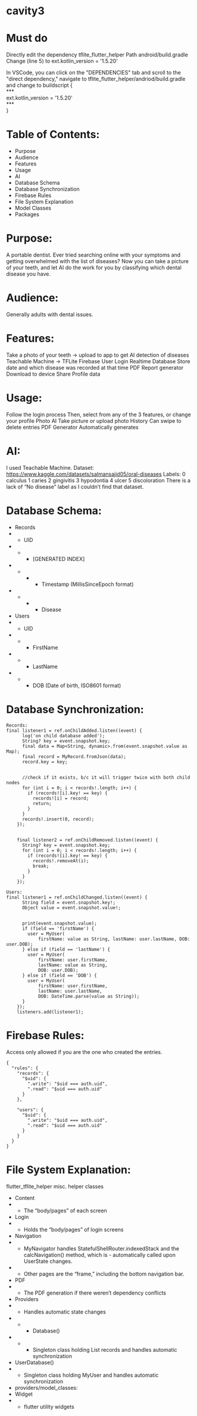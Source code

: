 # cavity3

# Must do
Directly edit the dependency tflite_flutter_helper
Path android/build.gradle
Change (line 5) to ext.kotlin_version = '1.5.20'

In VSCode, you can click on the "DEPENDENCIES" tab and scroll to the "direct dependency," navigate to tflite_flutter_helper/andriod/build.gradle and change to 
buildscript {<br>
    ***<br>
    ext.kotlin_version = '1.5.20'<br>
    ***<br>
} 


# Table of Contents:
- Purpose
- Audience
- Features
- Usage
- AI
- Database Schema
- Database Synchronization
- Firebase Rules
- File System Explanation
- Model Classes
- Packages

# Purpose: 
A portable dentist. 
Ever tried searching online with your symptoms and getting overwhelmed with the list of diseases?
Now you can take a picture of your teeth, and let AI do the work for you by classifying which dental disease you have. 

# Audience: 
Generally adults with dental issues. 

# Features:
Take a photo of your teeth -> upload to app to get AI detection of diseases
Teachable Machine -> TFLite
Firebase
User Login
Realtime Database
Store date and which disease was recorded at that time
PDF Report generator
Download to device
Share 
Profile data

# Usage:
Follow the login process
Then, select from any of the 3 features, or change your profile
Photo AI
Take picture or upload photo
History
Can swipe to delete entries
PDF Generator
Automatically generates

# AI:
I used Teachable Machine.
Dataset: https://www.kaggle.com/datasets/salmansajid05/oral-diseases 
Labels:
0 calculus
1 caries
2 gingivitis
3 hypodontia
4 ulcer
5 discoloration
There is a lack of “No disease” label as I couldn’t find that dataset.

# Database Schema:
- Records
- - UID
- - - [GENERATED INDEX]
- - - - Timestamp (MillisSinceEpoch format)
- - - - Disease
- Users
- - UID
- - - FirstName
- - - LastName
- - - DOB (Date of birth, ISO8601 format)

# Database Synchronization:
```
Records:
final listener1 = ref.onChildAdded.listen((event) {
      log('on child database added');
      String? key = event.snapshot.key;
      final data = Map<String, dynamic>.from(event.snapshot.value as Map);
      final record = MyRecord.fromJson(data);
      record.key = key;


      //check if it exists, b/c it will trigger twice with both child nodes
      for (int i = 0; i < records!.length; i++) {
        if (records![i].key! == key) {
          records![i] = record;
          return;
        }
      }
      records!.insert(0, record);
    });


    final listener2 = ref.onChildRemoved.listen((event) {
      String? key = event.snapshot.key;
      for (int i = 0; i < records!.length; i++) {
        if (records![i].key! == key) {
          records!.removeAt(i);
          break;
        }
      }
    });

Users:
final listener1 = ref.onChildChanged.listen((event) {
      String field = event.snapshot.key!;
      Object value = event.snapshot.value!;


      print(event.snapshot.value);
      if (field == 'firstName') {
        user = MyUser(
            firstName: value as String, lastName: user.lastName, DOB: user.DOB);
      } else if (field == 'lastName') {
        user = MyUser(
            firstName: user.firstName,
            lastName: value as String,
            DOB: user.DOB);
      } else if (field == 'DOB') {
        user = MyUser(
            firstName: user.firstName,
            lastName: user.lastName,
            DOB: DateTime.parse(value as String));
      }
    });
    listeners.add(listener1);
```

# Firebase Rules:
Access only allowed if you are the one who created the entries.
```
{
  "rules": {
    "records": {
      "$uid": {
        ".write": "$uid === auth.uid",
        ".read": "$uid === auth.uid"
      }
    },
    
    "users": {
      "$uid": {
        ".write": "$uid === auth.uid",
        ".read": "$uid === auth.uid"
      }
    }
  }
}
```

# File System Explanation:
flutter_tflite_helper misc. helper classes
- Content
- - The “body/pages” of each screen
- Login
- - Holds the “body/pages” of login screens
- Navigation
- - MyNavigator handles StatefulShellRouter.indexedStack and the calcNavigation() method, which is - automatically called upon UserState changes.
- - Other pages are the “frame,” including the bottom navigation bar.
- PDF
- - The PDF generation if there weren’t dependency conflicts
- Providers
- - Handles automatic state changes
- - - Database()
- - - Singleton class holding List records and handles automatic synchronization
- UserDatabase()
- - Singleton class holding MyUser and handles automatic synchronization
- providers/model_classes:
- Widget
- - flutter utility widgets
